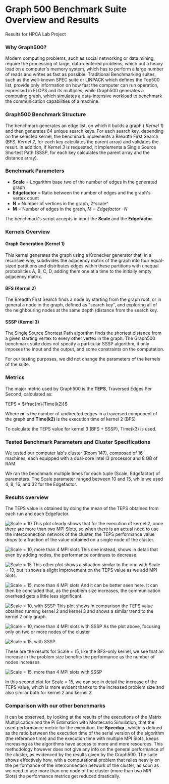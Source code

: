 # Graph 500 Benchmark Suite Overview and Results
Results for HPCA Lab Project


### Why Graph500?
Modern computing problems, such as social networking or data mining, require the processing of large, data-centered problems, which put a heavy load on a computer's memory system, which has to perform a large number of reads and writes as fast as possible. 
Traditional Benchmarking suites, such as the well-known SPEC suite or LINPACK which defines the Top500 list, provide only information on how fast the computer can run operation, expressed in FLOPS and its multiples, while Graph500 generates a computing graph, which simulates a data-intensive workload to benchmark the communication capabilities of a machine.

### Graph500 Benchmark Structure
The benchmark generates an edge list, on which it builds a graph ( *Kernel 1*) and then generates 64 unique search keys. For each search key, depending on the selected kernel, the benchmark implements a Breadth First Search (BFS, *Kernel 2*, for each key calculates the parent array) and validates the result. In addition, if *Kernel 3* is requested, it implements a Single Source Shortest Path (SSSP, for each key calculates the parent array and the distance array).

### Benchmark Parameters
* **Scale** = Logarithm base two of the number of edges in the generated graph
* **Edgefactor** = Ratio between the number of edges and the graph's vertex count
* **N** = Number of vertices in the graph, 2^scale^
* **M** = Number of edges in the graph, $M = Edgefactor \cdot N$

The benchmark's script accepts in input the **Scale** and the **Edgefactor**.

### Kernels Overview

#### Graph Generation (Kernel 1)
This kernel generates the graph using a Kronecker generator that, in a recursive way, subdivides the adjacency matrix of the graph into four equal-sized partitions and distributes edges within these partitions with unequal probabilities A, B, C, D, adding them one at a time to the initially empty adjacency matrix. 

####  BFS (Kernel 2)

The Breadth First Search finds a node by starting from the graph root, or in general a node in the graph, defined as "search key",  and exploring all of the neighbouring nodes at the same depth (distance from the search key. 

#### SSSP (Kernel 3)
The Single Source Shortest  Path algorithm finds the shortest distance from a given starting vertex to every other vertex in the graph. The Graph500 benchmark suite does not specify a particular SSSP algorithm, it only imposes the input and the output, and some constraints on the computation.

For our testing purposes, we did not change the parameters of the kernels of the suite.

### Metrics
The major metric used by Graph500 is the **TEPS**, Traversed Edges Per Second, calculated as:

TEPS = $\frac{m}{Time(k2)}$

Where **m**  is the number of undirected edges in a traversed component of the graph and **Time(k2)** is the  execution time of kernel 2 (BFS)

To calculate the TEPS value for kernel 3 (BFS + SSSP), Time(k3) is used.

### Tested Benchmark Parameters and Cluster Specifications
We tested our computer lab's cluster (Room 147), composed of 16 machines, each equipped with a dual-core Intel I3 processor and 8 GB of RAM.

We ran the benchmark multiple times for each tuple (Scale, Edgefactor) of parameters.
The Scale parameter ranged between 10 and 15, while we used 4, 8, 16, and 32 for the Edgefactor.


### Results overview
The TEPS value is obtained by doing the mean of the TEPS obtained from each run and each Edgefactor.

![Scale = 10](https://github.com/fhgre/Graph500_results/blob/master/Results_upd/G500_BFS_only/Presentazione_BFS_only-1.png)
This plot clearly shows that for the execution of kernel 2, once there are more than two MPI Slots, so when there is an actual need to use the interconnection network of the cluster, the TEPS performance value drops to a fraction of the value obtained on a single node of the cluster.

![Scale = 10, more than 4 MPI slots](https://github.com/fhgre/Graph500_results/blob/master/Results_upd/G500_BFS_only/Presentazione_BFS_only-2.png)
This one instead, shows in detali that even by adding nodes, the performance continues to decrease.

![Scale = 15](https://github.com/fhgre/Graph500_results/blob/master/Results_upd/G500_BFS_only/Presentazione_BFS_only-3.png)
This other plot shows a situation similar to the one with Scale = 10, but it shows a slight improvement on the TEPS value as we add MPI Slots.

![Scale = 15, more than 4 MPI slots](https://github.com/fhgre/Graph500_results/blob/master/Results_upd/G500_BFS_only/Presentazione_BFS_only-4.png)
And it can be better seen here.
It can then be concluded that, as the problem size increases, the communication overhead gets a little less significant.

![Scale = 10, with SSSP](https://github.com/fhgre/Graph500_results/blob/master/Results_upd/G500_BFS%2BSSSP/Presentazione_BFS%2BSSSP-1.png)
This plot shows in comparison the TEPS value obtained running kernel 2 and kernel 3 and shows a similar trend to the kernel 2 only graph.

![Scale = 10, more than 4 MPI slots with SSSP](https://github.com/fhgre/Graph500_results/blob/master/Results_upd/G500_BFS%2BSSSP/Presentazione_BFS%2BSSSP-2.png)
As the plot above, focusing only on two or more nodes of the cluster

![Scale = 15, with SSSP](https://github.com/fhgre/Graph500_results/blob/master/Results_upd/G500_BFS%2BSSSP/Presentazione_BFS%2BSSSP-3.png)

These are the results for Scale = 15, like the BFS-only kernel, we see that an increase in the problem size benefits the performance as the number of nodes increases.

![Scale = 15, more than 4 MPI slots with SSSP](https://github.com/fhgre/Graph500_results/blob/master/Results_upd/G500_BFS%2BSSSP/Presentazione_BFS%2BSSSP-4.png)

In this second plot for Scale = 15, we can see in detail the increase of the TEPS value, which is more evident thanks to the increased problem size and also similar both for kernel 2 and kernel 3

### Comparison with our other benchmarks
It can be observed, by looking at the results of the executions of the Matrix Multiplication and the Pi Estimation with Montecarlo Simulation, that the used performance metric for the execution, the **Speedup** , which is defined as the ratio between the execution time of the serial version of the algorithm (the reference time)  and the execution time with  multiple MPI Slots, keeps increasing as the algorithms have access to more and more resources. This methodology however does not give any info on the general performance of the cluster, as evidenced by the results given by the Graph500. The suite shows effectively how, with a computational problem that relies heavily on the performance of the interconnection network of the cluster, as soon as we need to use more than one node of the cluster (more than two MPI Slots) the performance metrics get reduced drastically. 
